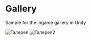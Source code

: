 # Gallery
Sample for the ingame gallery in Unity

![Галерея](https://user-images.githubusercontent.com/74947297/137588348-6d925e64-a520-49f9-bafc-0f6abf0b7b9c.png)
![Галерея2](https://user-images.githubusercontent.com/74947297/137588361-2096c2c6-3a43-4121-bcf6-b41d75095c87.png)
